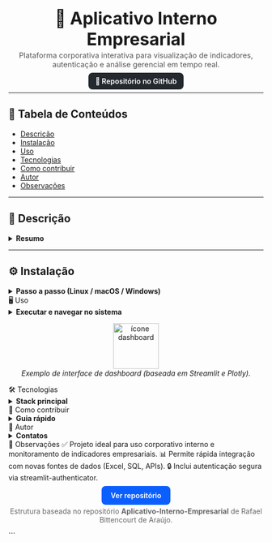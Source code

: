 <center>
  <h1 style="font-size:2.4em; margin-bottom:0.1em;">🏢 Aplicativo Interno Empresarial</h1>
  <p style="margin-top:0.2em; font-size:1.05em; color:#555;">
    Plataforma corporativa interativa para visualização de indicadores, autenticação e análise gerencial em tempo real.
  </p>
  <p>
    <a href="https://github.com/Rafael072187/Aplicativo-Interno-Empresarial" style="background:#24292F;color:#fff;padding:8px 14px;border-radius:8px;text-decoration:none;font-weight:600;">
      🔗 Repositório no GitHub
    </a>
  </p>
</center>

<hr>

## 🧭 Tabela de Conteúdos

- [Descrição](#-descrição)
- [Instalação](#-instalação)
- [Uso](#-uso)
- [Tecnologias](#-tecnologias)
- [Como contribuir](#-como-contribuir)
- [Autor](#-autor)
- [Observações](#-observações)

---

## 📘 Descrição

<details>
<summary><b>Resumo</b></summary>

O **Aplicativo Interno Empresarial** é uma aplicação desenvolvida em **Streamlit** voltada para empresas que buscam **centralizar a análise de dados e indicadores corporativos** em um painel visual e seguro.  

O sistema oferece:

- **Login e autenticação de usuários** com controle de acesso;
- **Dashboard interativo** com gráficos financeiros e operacionais;
- **Gestão de contas internas**;
- **Visualização de métricas de desempenho** e relatórios dinâmicos.

O projeto tem como objetivo facilitar o acompanhamento de resultados e o apoio à tomada de decisão em ambientes empresariais.

</details>

---

## ⚙️ Instalação

<details>
<summary><b>Passo a passo (Linux / macOS / Windows)</b></summary>

1. Clone o repositório:
   ```bash
   git clone https://github.com/Rafael072187/Aplicativo-Interno-Empresarial.git
   cd Aplicativo-Interno-Empresarial
Crie e ative um ambiente virtual (recomendado):

macOS / Linux

bash
Copiar código
python3 -m venv .venv
source .venv/bin/activate
Windows (PowerShell)

powershell
Copiar código
python -m venv .venv
.\.venv\Scripts\Activate.ps1
Instale as dependências:

bash
Copiar código
pip install -r requirements.txt
Certifique-se de que o arquivo Base.xlsx está presente na raiz do projeto.
Ele contém os dados-base utilizados pelos dashboards.

Execute o aplicativo:

bash
Copiar código
streamlit run main.py
</details>
🖥️ Uso
<details> <summary><b>Executar e navegar no sistema</b></summary>
Com o projeto em execução:

Acesse no navegador o endereço exibido pelo Streamlit (geralmente http://localhost:8501).

Faça login com suas credenciais ou registre um novo usuário.

Utilize o menu lateral para:

Visualizar indicadores financeiros;

Consultar gráficos de desempenho;

Acompanhar projetos e métricas corporativas;

Acessar painéis administrativos (se autorizado).

</details> <p align="center" style="margin-top:14px;"> <img src="https://cdn-icons-png.flaticon.com/512/3135/3135715.png" width="90" alt="ícone dashboard"> <br> <i>Exemplo de interface de dashboard (baseada em Streamlit e Plotly).</i> </p>
🛠️ Tecnologias
<details> <summary><b>Stack principal</b></summary>
Python 3.8+

Streamlit — Interface web e dashboards interativos

Pandas — Manipulação e análise de dados

Plotly — Criação de gráficos dinâmicos

SQLAlchemy — Persistência e ORM

Streamlit-Authenticator — Sistema de login

Excel (.xlsx) — Fonte de dados

Arquivos principais:

main.py — ponto de entrada da aplicação

indicadores.py — lógica dos gráficos e KPIs

models.py — modelos e estrutura de dados

Base.xlsx — dados corporativos utilizados nos painéis

</details>
🤝 Como contribuir
<details> <summary><b>Guia rápido</b></summary>
Faça um fork do repositório.

Crie uma branch para sua contribuição:

bash
Copiar código
git checkout -b feature/minha-melhoria
Realize as alterações e commit:

bash
Copiar código
git commit -m "feat: adiciona novo indicador de performance"
Envie para seu fork:

bash
Copiar código
git push origin feature/minha-melhoria
Abra um Pull Request neste repositório 🚀

Dicas:

Mantenha o padrão de código e formatação do projeto.

Se adicionar novos indicadores, atualize os dados em Base.xlsx.

Teste visualmente o layout antes do PR.

</details>
👤 Autor
<details> <summary><b>Contatos</b></summary> <p> <b>Rafael Bittencourt de Araújo</b> — desenvolvedor do projeto.<br> GitHub: <a href="https://github.com/Rafael072187" target="_blank">github.com/Rafael072187</a><br> Caso queira entrar em contato, abra uma issue no repositório. </p> </details>
📝 Observações
✅ Projeto ideal para uso corporativo interno e monitoramento de indicadores empresariais.
📊 Permite rápida integração com novas fontes de dados (Excel, SQL, APIs).
🔒 Inclui autenticação segura via streamlit-authenticator.

<p align="center" style="margin-top:18px;"> <a href="https://github.com/Rafael072187/Aplicativo-Interno-Empresarial" style="background:#0b5fff;color:#fff;padding:10px 18px;border-radius:8px;text-decoration:none;font-weight:600;"> Ver repositório </a> </p> <p align="center" style="margin-top:14px;color:#666;"> Estrutura baseada no repositório <b>Aplicativo-Interno-Empresarial</b> de Rafael Bittencourt de Araújo. </p> ```
